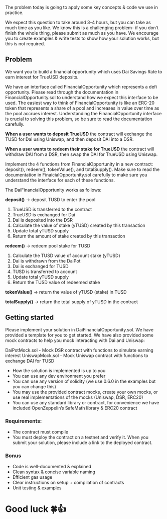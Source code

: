 

The problem today is going to apply some key concepts & code we use in practice.

We expect this question to take around 3-4 hours, but you can take as much time as you like. We know this is a challenging problem- if you don’t finish the whole thing, please submit as much as you have. We encourage you to create examples & write tests to show how your solution works, but this is not required.


## Problem

We want you to build a financial opportunity which uses Dai Savings Rate to earn interest for TrueUSD deposits.

We have an interface called FinancialOpportunity which represents a defi opportunity. Please read through the documentation in FinancialOpportunity.sol to understand how we expect this interface to be used. The easiest way to think of FinancialOpportunity is like an ERC-20 token that represents a share of a pool and increases in value over time as the pool accrues interest. Understanding the FinancialOpportunity interface is crucial to  solving this problem, so be sure to read the documentation carefully.

**When a user wants to deposit TrueUSD** the contract will exchange the TUSD for Dai using Uniswap, and then deposit DAI into a DSR.

**When a user wants to redeem their stake for TrueUSD** the contract will withdraw DAI from a DSR, then swap the DAI for TrueUSD using Uniswap.

Implement the 4 functions from FinancialOpportunity in a new contract: deposit(), redeem(), tokenValue(), and totalSupply(). Make sure to read the documentation in FinaicialOpportunity.sol carefully to make sure you understand the interface for each of these functions. 

The DaiFinancialOpportunity works as follows:

**deposit()** -> deposit TUSD to enter the pool
1. TrueUSD is transferred to the contract
2. TrueUSD is exchanged for Dai
3. Dai is deposited into the DSR
4. Calculate the value of stake (yTUSD) created by this transaction
5. Update total yTUSD supply
6. Return the amount of stake created by this transaction

**redeem()** -> redeem pool stake for TUSD
1. Calculate the TUSD value of account stake (yTUSD)
2. Dai is withdrawn from the DaiPot
3. Dai is exchanged for TUSD
4. TUSD is transferred to account
5. Update total yTUSD supply
6. Return the TUSD value of redeemed stake

**tokenValue()** -> return the value of yTUSD (stake) in TUSD

**totalSupply()** -> return the total supply of yTUSD in the contract

## Getting started

Please implement your solution in DaiFinancialOpportunity.sol. We have provided a template for you to get started. We have also provided some mock contracts to help you mock interacting with Dai and Uniswap:

DaiPotMock.sol - Mock DSR contract with functions to simulate earning interest
UniswapMock.sol - Mock Uniswap contract with functions to exchange DAI for TUSD

- How the solution is implemented is up to you
- You can use any dev environment you prefer
- You can use any version of solidity (we use 0.6.0 in the examples but you can change this)
- You may use the provided contract mocks, create your own mocks, or use real implementations of the mocks (Uniswap, DSR, ERC20)
- You can use any standard library or contract, for convenience we have included OpenZeppelin’s SafeMath library & ERC20 contract

### Requirements:
- The contract must compile
- You must deploy the contract on a testnet and verify it. When you submit your solution, please include a link to the deployed contract.

### Bonus
- Code is well-documented & explained
- Clean syntax & concise variable naming
- Efficient gas usage
- Clear instructions on setup + compilation of contracts
- Unit testing & examples


# Good luck 🍀👍 
